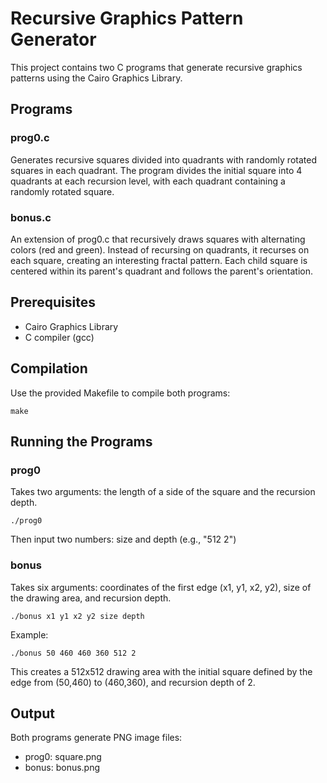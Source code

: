 # Recursive Graphics Pattern Generator

This project contains two C programs that generate recursive graphics patterns using the Cairo Graphics Library.

## Programs

### prog0.c
Generates recursive squares divided into quadrants with randomly rotated squares in each quadrant. The program divides the initial square into 4 quadrants at each recursion level, with each quadrant containing a randomly rotated square.

### bonus.c
An extension of prog0.c that recursively draws squares with alternating colors (red and green). Instead of recursing on quadrants, it recurses on each square, creating an interesting fractal pattern. Each child square is centered within its parent's quadrant and follows the parent's orientation.

## Prerequisites
- Cairo Graphics Library
- C compiler (gcc)

## Compilation
Use the provided Makefile to compile both programs:

```
make
```

## Running the Programs

### prog0
Takes two arguments: the length of a side of the square and the recursion depth.

```
./prog0
```

Then input two numbers: size and depth (e.g., "512 2")

### bonus
Takes six arguments: coordinates of the first edge (x1, y1, x2, y2), size of the drawing area, and recursion depth.

```
./bonus x1 y1 x2 y2 size depth
```

Example:
```
./bonus 50 460 460 360 512 2
```

This creates a 512x512 drawing area with the initial square defined by the edge from (50,460) to (460,360), and recursion depth of 2.

## Output
Both programs generate PNG image files:
- prog0: square.png
- bonus: bonus.png 